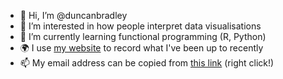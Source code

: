 - 👋 Hi, I’m @duncanbradley
- 👀 I’m interested in how people interpret data visualisations
- 🌱 I’m currently learning functional programming (R, Python)
- 🌍 I use [my website](https://duncanbradley.github.io) to record what I've been up to recently
- 📫 My email address can be copied from [this link](mailto:duncan.bradley@manchester.ac.uk) (right click!)
